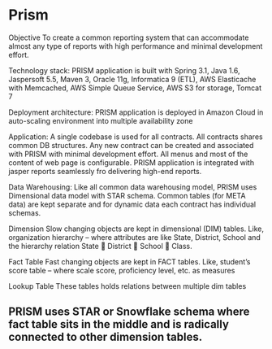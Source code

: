 # Prism

Objective
To create a common reporting system that can accommodate almost any type of reports with high performance and minimal development effort.

Technology stack:
PRISM application is built with Spring 3.1, Java 1.6, Jaspersoft 5.5, Maven 3, Oracle 11g, Informatica 9 (ETL), AWS Elasticache with Memcached, AWS Simple Queue Service,  AWS S3 for storage, Tomcat 7

Deployment architecture:
PRISM application is deployed in Amazon Cloud in auto-scaling environment into multiple availability zone 

Application:
A single codebase is used for all contracts. All contracts shares common DB structures. Any new contract can be created and associated with PRISM with minimal development effort. All menus and most of the content of web page is configurable. PRISM application is integrated with jasper reports seamlessly fro delivering high-end reports.

Data Warehousing:
Like all common data warehousing model, PRISM uses Dimensional data model with STAR schema. Common tables (for META data) are kept separate and for dynamic data each contract has individual schemas.

Dimension
Slow changing objects are kept in dimensional (DIM) tables. Like, organization hierarchy – where attributes are like State, District, School and the hierarchy relation State  District  School  Class.

Fact Table
Fast changing objects are kept in FACT tables. Like, student’s score table – where scale score, proficiency level, etc. as measures

Lookup Table
These tables holds relations between multiple dim tables

PRISM uses STAR or Snowflake schema where fact table sits in the middle and is radically connected to other dimension tables. 
------------
